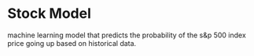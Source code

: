 # Stock Model

machine learning model that predicts the probability of the s&p 500 index price going up based on historical data.
